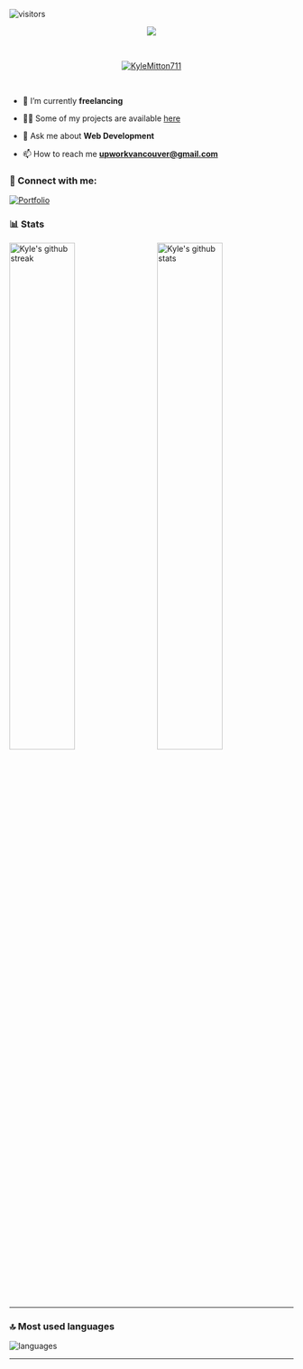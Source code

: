 ![visitors](https://visitor-badge.laobi.icu/badge?page_id=KyleMitton711.KyleMitton711)


<p align="center">
  <a href="https://github.com/DenverCoder1/readme-typing-svg"><img src="https://readme-typing-svg.herokuapp.com?font=Fira+Mono&color=33FF33&size=30&center=true&vCenter=true&width=500&height=100&lines=Senior+Software+Engineer;DevOps+Engineer;Mobile+Application+Developer"></a>
</p>

<br>

<p align="center">
  <a href="https://github.com/ryo-ma/github-profile-trophy"><img src="https://github-profile-trophy.vercel.app/?username=KyleMitton711&layout=compact&theme=tokyonight&column=7&margin-w=15&margin-h=15&no-frame=true&no-bg=true" alt="KyleMitton711" /></a>
</p>

<br>
  
- 🌱 I’m currently **freelancing**

- 👨‍💻 Some of my projects are available [here](https://kylem.digital/#portfolio)

- 💬 Ask me about **Web Development**

- 📫 How to reach me **upworkvancouver@gmail.com**

### 🤝 Connect with me:

[![Portfolio](https://img.shields.io/badge/Portfolio-000000?style=for-the-badge&logo=Portfolio&logoColor=white)](https://kylem.digital/)


### 📊 Stats

<img src="https://github-readme-stats.vercel.app/api?username=KyleMitton711&include_all_commits=true&show_icons=true&theme=github_dark&hide_border=true" alt="Kyle's github stats" width="48%" align="right" >
<img src="https://github-readme-streak-stats.herokuapp.com/?user=KyleMitton711&theme=tokyonight&hide_border=true" alt="Kyle's github streak" width="48%" >

---

### 🔝 Most used languages
  <img alt="languages" src="https://github-readme-stats.vercel.app/api/top-langs/?username=KyleMitton711&theme=github_dark&hide_border=true&hide=Jupyter%20Notebook,css,html,scss,python&layout=compact" />

---


